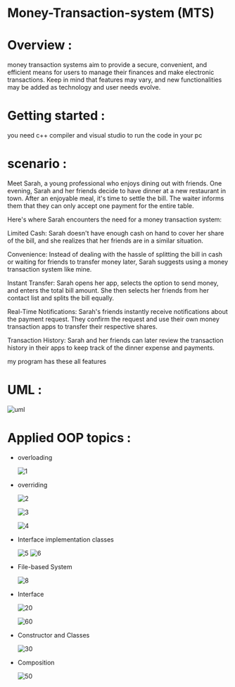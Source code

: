 # Money-Transaction-system (MTS)

# Overview :

money transaction systems aim to provide a secure, convenient, and efficient means for users to manage their finances and make electronic transactions. Keep in mind that features may vary, and new functionalities may be added as technology and user needs evolve.

# Getting started :

you need c++ compiler and visual studio to run the code in your pc

# scenario :

Meet Sarah, a young professional who enjoys dining out with friends.
One evening, Sarah and her friends decide to have dinner at a new restaurant in town. 
After an enjoyable meal, it's time to settle the bill. 
The waiter informs them that they can only accept one payment for the entire table.

Here's where Sarah encounters the need for a money transaction system:

Limited Cash: Sarah doesn't have enough cash on hand to cover her share of the bill, and she realizes that her friends are in a similar situation.

Convenience: Instead of dealing with the hassle of splitting the bill in cash or waiting for friends to transfer money later, Sarah suggests using a money transaction system like mine.

Instant Transfer: Sarah opens her app, selects the option to send money, and enters the total bill amount. She then selects her friends from her contact list and splits the bill equally.

Real-Time Notifications: Sarah's friends instantly receive notifications about the payment request. They confirm the request and use their own money transaction apps to transfer their respective shares.

Transaction History: Sarah and her friends can later review the transaction history in their apps to keep track of the dinner expense and payments.

my program has these all features

# UML :

![uml](https://github.com/omarEls2yed/Money-Transaction-system/assets/138625022/c8f1aea7-9091-435f-a16d-1e29463e04ef)

# Applied OOP topics :

- overloading
 
   ![1](https://github.com/omarEls2yed/Money-Transaction-system/assets/138625022/e05509a3-7596-4d33-8f85-81efa92fabe2)

- overriding

   ![2](https://github.com/omarEls2yed/Money-Transaction-system/assets/138625022/1fc88717-3e5e-4ffc-8412-147c9618ca14)

   ![3](https://github.com/omarEls2yed/Money-Transaction-system/assets/138625022/68c419b5-5481-4be6-a496-d7199e319a5b)

   ![4](https://github.com/omarEls2yed/Money-Transaction-system/assets/138625022/af13f641-a491-45ff-a0e4-ccb732d6ada0)

- Interface implementation classes
 
  ![5](https://github.com/omarEls2yed/Money-Transaction-system/assets/138625022/a4298563-d5cc-42b6-804e-3017e6a455bc)
  ![6](https://github.com/omarEls2yed/Money-Transaction-system/assets/138625022/ca6b2c49-fda2-4238-92ef-5eee8f1a50e5)

- File-based System
  
   ![8](https://github.com/omarEls2yed/Money-Transaction-system/assets/138625022/3ce33a47-0b29-4660-8f66-bd4f1a4855f4)


- Interface
  
  ![20](https://github.com/omarEls2yed/Money-Transaction-system/assets/138625022/c40a32db-c57f-46f5-8a13-9a5c65e76d5d)

  ![60](https://github.com/omarEls2yed/Money-Transaction-system/assets/138625022/564c97e1-557f-44c5-b547-ec62708c50fe)

- Constructor and Classes

  ![30](https://github.com/omarEls2yed/Money-Transaction-system/assets/138625022/7ec97e9b-a7c8-471b-8669-8dd59bf9f723)

- Composition
 
  ![50](https://github.com/omarEls2yed/Money-Transaction-system/assets/138625022/4a5f7c1d-9deb-4453-970f-a1f31bbffd58)

